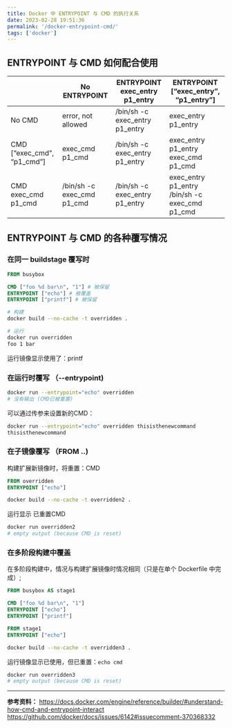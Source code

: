```yaml
---
title: Docker 中 ENTRYPOINT 与 CMD 的执行关系
date: 2023-02-28 19:51:36
permalink: '/docker-entrypoint-cmd/'
tags: ['docker']
---
```


## ENTRYPOINT 与 CMD 如何配合使用

|                            | No ENTRYPOINT              | ENTRYPOINT exec_entry p1_entry | ENTRYPOINT [“exec_entry”, “p1_entry”]          |
|----------------------------|----------------------------|--------------------------------|------------------------------------------------|
| No CMD                     | error, not allowed         | /bin/sh -c exec_entry p1_entry | exec_entry p1_entry                            |
| CMD [“exec_cmd”, “p1_cmd”] | exec_cmd p1_cmd            | /bin/sh -c exec_entry p1_entry | exec_entry p1_entry exec_cmd p1_cmd            |
| CMD exec_cmd p1_cmd        | /bin/sh -c exec_cmd p1_cmd | /bin/sh -c exec_entry p1_entry | exec_entry p1_entry /bin/sh -c exec_cmd p1_cmd |

## ENTRYPOINT 与 CMD 的各种覆写情况

### 在同一 buildstage 覆写时

```dockerfile
FROM busybox

CMD ["foo %d bar\n", "1"] # 被保留
ENTRYPOINT ["echo"] # 被覆盖
ENTRYPOINT ["printf"] # 被保留
```

```sh
# 构建
docker build --no-cache -t overridden .
```

```sh
# 运行
docker run overridden
foo 1 bar
```

运行镜像显示使用了：printf

### 在运行时覆写 （--entrypoint)

```sh
docker run --entrypoint="echo" overridden
# 没有输出 (CMD已被重置)
```

可以通过传参来设置新的CMD：

```sh
docker run --entrypoint="echo" overridden thisisthenewcommand
thisisthenewcommand
```

### 在子镜像覆写 （FROM ..)

构建扩展新镜像时，将重置：CMD

```dockerfile
FROM overridden
ENTRYPOINT ["echo"]
```

```sh
docker build --no-cache -t overridden2 .
```

运行显示 已重置CMD

```sh
docker run overridden2
# empty output (because CMD is reset)
```

### 在多阶段构建中覆盖

在多阶段构建中，情况与构建扩展镜像时情况相同（只是在单个 Dockerfile 中完成）;

```dockerfile
FROM busybox AS stage1

CMD ["foo %d bar\n", "1"]
ENTRYPOINT ["echo"]
ENTRYPOINT ["printf"]

FROM stage1
ENTRYPOINT ["echo"]
```

```sh
docker build --no-cache -t overridden3 .
```

运行镜像显示已使用，但已重置：`echo cmd`

```sh
docker run overridden3
# empty output (because CMD is reset)
```

---

**参考资料：**
<https://docs.docker.com/engine/reference/builder/#understand-how-cmd-and-entrypoint-interact>
<https://github.com/docker/docs/issues/6142#issuecomment-370368332>
